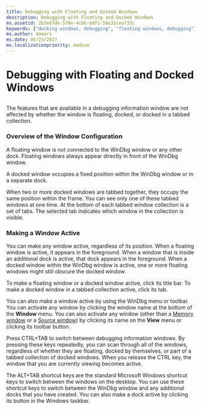 ```yaml
---
title: Debugging with Floating and Docked Windows
description: Debugging with Floating and Docked Windows
ms.assetid: 2b3e67de-576e-4cbb-bdf1-58a31cea733c
keywords: ["docking windows, debugging", "floating windows, debugging"]
ms.author: domars
ms.date: 05/23/2017
ms.localizationpriority: medium
---
```


# Debugging with Floating and Docked Windows


## <span id="ddk_debugging_with_floating_and_docked_windows_dbg"></span><span id="DDK_DEBUGGING_WITH_FLOATING_AND_DOCKED_WINDOWS_DBG"></span>


The features that are available in a debugging information window are not affected by whether the window is floating, docked, or docked in a tabbed collection.

### <span id="overview_of_the_window_configuration"></span><span id="OVERVIEW_OF_THE_WINDOW_CONFIGURATION"></span>Overview of the Window Configuration

A floating window is not connected to the WinDbg window or any other dock. Floating windows always appear directly in front of the WinDbg window.

A docked window occupies a fixed position within the WinDbg window or in a separate dock.

When two or more docked windows are tabbed together, they occupy the same position within the frame. You can see only one of these tabbed windows at one time. At the bottom of each tabbed window collection is a set of tabs. The selected tab indicates which window in the collection is visible.

### <span id="making_a_window_active"></span><span id="MAKING_A_WINDOW_ACTIVE"></span>Making a Window Active

You can make any window active, regardless of its position. When a floating window is active, it appears in the foreground. When a window that is inside an additional dock is active, that dock appears in the foreground. When a docked window within the WinDbg window is active, one or more floating windows might still obscure the docked window.

To make a floating window or a docked window active, click its title bar. To make a docked window in a tabbed collection active, click its tab.

You can also make a window active by using the WinDbg menu or toolbar. You can activate any window by clicking the window name at the bottom of the **Window** menu. You can also activate any window (other than a [Memory window](memory-window.md) or a [Source window](source-window.md)) by clicking its name on the **View** menu or clicking its toolbar button.

Press CTRL+TAB to switch between debugging information windows. By pressing these keys repeatedly, you can scan through all of the windows, regardless of whether they are floating, docked by themselves, or part of a tabbed collection of docked windows. When you release the CTRL key, the window that you are currently viewing becomes active.

The ALT+TAB shortcut keys are the standard Microsoft Windows shortcut keys to switch between the windows on the desktop. You can use these shortcut keys to switch between the WinDbg window and any additional docks that you have created. You can also make a dock active by clicking its button in the Windows taskbar.

 

 





